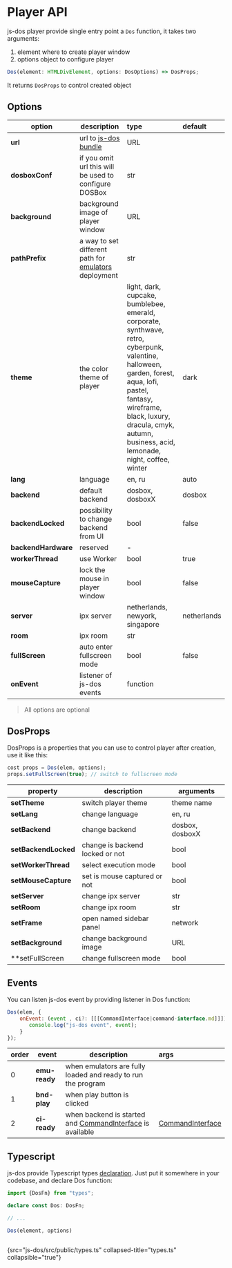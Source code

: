 # Player API

js-dos player provide single entry point a `Dos` function, it takes two arguments:
1. element where to create player window
2. options object to configure player

```Typescript
Dos(element: HTMLDivElement, options: DosOptions) => DosProps;
```

It returns `DosProps` to control created object

## Options

| option              | description                                                          | type                                                                                                                                                                                                                                                  | default     |
|---------------------|----------------------------------------------------------------------|:------------------------------------------------------------------------------------------------------------------------------------------------------------------------------------------------------------------------------------------------------|:------------|
| **url**             | url to [js-dos bundle](jsdos-bundle.md)                              | URL                                                                                                                                                                                                                                                   |             |
| **dosboxConf**      | if you omit url this will be used to configure DOSBox                | str                                                                                                                                                                                                                                                   |             |
| **background**      | background image of player window                                    | URL                                                                                                                                                                                                                                                   |             |
| **pathPrefix**      | a way to set different path for [emulators](emulators.md) deployment | str                                                                                                                                                                                                                                                   |             |
| **theme**           | the color theme of player                                            | light, dark, cupcake, bumblebee, emerald, corporate, synthwave, retro, cyberpunk, valentine, halloween, garden, forest, aqua, lofi, pastel, fantasy, wireframe, black, luxury, dracula, cmyk, autumn, business, acid, lemonade, night, coffee, winter | dark        |
| **lang**            | language                                                             | en, ru                                                                                                                                                                                                                                                | auto        |
| **backend**         | default backend                                                      | dosbox, dosboxX                                                                                                                                                                                                                                       | dosbox      |
| **backendLocked**   | possibility to change backend from UI                                | bool                                                                                                                                                                                                                                                  | false       |
| **backendHardware** | reserved                                                             | -                                                                                                                                                                                                                                                     |             |
| **workerThread**    | use Worker                                                           | bool                                                                                                                                                                                                                                                  | true        |
| **mouseCapture**    | lock the mouse in player window                                      | bool                                                                                                                                                                                                                                                  | false       |
| **server**          | ipx server                                                           | netherlands, newyork, singapore                                                                                                                                                                                                                       | netherlands |
| **room**            | ipx room                                                             | str                                                                                                                                                                                                                                                   |             |
| **fullScreen**      | auto enter fullscreen mode                                           | bool                                                                                                                                                                                                                                                  | false       |
| **onEvent**         | listener of js-dos events                                            | function                                                                                                                                                                                                                                              |             |

> All options are optional

## DosProps

DosProps is a properties that you can use to control player after creation, use it like this:

```Javascript
cost props = Dos(elem, options);
props.setFullScreen(true); // switch to fullscreen mode
```

| property             | description                     | arguments       |
|----------------------|---------------------------------|-----------------|
| **setTheme**         | switch player theme             | theme name      |
| **setLang**          | change language                 | en, ru          |
| **setBackend**       | change backend                  | dosbox, dosboxX |
| **setBackendLocked** | change is backend locked or not | bool            |
| **setWorkerThread**  | select execution mode           | bool            |
| **setMouseCapture**  | set is mouse captured or not    | bool            |
| **setServer**        | change ipx server               | str             |
| **setRoom**          | change ipx room                 | str             |
| **setFrame**         | open named sidebar panel        | network         |
| **setBackground**    | change background image         | URL             |
| **setFullScreen      | change fullscreen mode          | bool            |

## Events

You can listen js-dos event by providing listener in Dos function:

```Javascript
Dos(elem, {
    onEvent: (event , ci?: [[[CommandInterface|command-interface.md]]]) => {
       console.log("js-dos event", event); 
    }
});
```
                    
| order | event         | description                                                                       | args                                     |
|:------|---------------|-----------------------------------------------------------------------------------|:-----------------------------------------|
| 0     | **emu-ready** | when emulators are fully loaded and ready to run the program                      |                                          |
| 1     | **bnd-play**  | when play button is clicked                                                       |                                          |
| 2     | **ci-ready**  | when backend is started and [CommandInterface](command-interface.md) is available | [CommandInterface](command-interface.md) |



## Typescript

js-dos provide Typescript types [declaration](https://github.com/caiiiycuk/js-dos/blob/8.xx/src/public/types.ts).
Just put it somewhere in your codebase, and declare Dos function:

```Typescript
import {DosFn} from "types";

declare const Dos: DosFn;

// ...

Dos(element, options)
```

```Typescript
```
{src="js-dos/src/public/types.ts" collapsed-title="types.ts" collapsible="true"}
